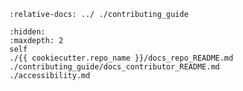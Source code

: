 ```{include} ../README.md
:relative-docs: ../ ./contributing_guide
```

```{toctree}
:hidden:
:maxdepth: 2
self
./{{ cookiecutter.repo_name }}/docs_repo_README.md
./contributing_guide/docs_contributor_README.md
./accessibility.md
```
